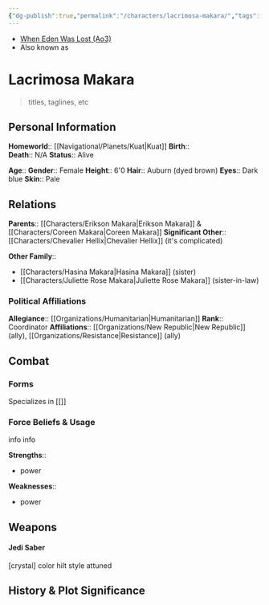 ```yaml
---
{"dg-publish":true,"permalink":"/characters/lacrimosa-makara/","tags":["greyjedi","resistance","jediknight","i","ii","iii","iv","v","vi","vii","forcesensitive"],"noteIcon":"saber1"}
---
```


- [When Eden Was Lost (Ao3)](https://archiveofourown.org/works/19334440)
- Also known as 
# Lacrimosa Makara
>titles, taglines, etc

## Personal Information

**Homeworld**::  [[Navigational/Planets/Kuat\|Kuat]] 
**Birth**::  
**Death**::  N/A
**Status**::  Alive

**Age**:: 
**Gender**::  Female
**Height**::  6'0
**Hair**::  Auburn (dyed brown)
**Eyes**::  Dark blue
**Skin**::  Pale

## Relations

**Parents**:: [[Characters/Erikson Makara\|Erikson Makara]] & [[Characters/Coreen Makara\|Coreen Makara]] 
**Significant Other**::  [[Characters/Chevalier Hellix\|Chevalier Hellix]] (it's complicated)

**Other Family**::
- [[Characters/Hasina Makara\|Hasina Makara]] (sister)
- [[Characters/Juliette Rose Makara\|Juliette Rose Makara]] (sister-in-law)

### Political Affiliations

**Allegiance**::  [[Organizations/Humanitarian\|Humanitarian]]
**Rank**::  Coordinator
**Affiliations**::  [[Organizations/New Republic\|New Republic]] (ally), [[Organizations/Resistance\|Resistance]] (ally)  

## Combat

### Forms

Specializes in [[]] 

### Force Beliefs & Usage

info info 

**Strengths**::
- power

**Weaknesses**::
- power

## Weapons

#### Jedi Saber

[crystal] color hilt style attuned

## History & Plot Significance
